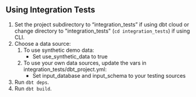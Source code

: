 ## Using Integration Tests

1. Set the project subdirectory to “integration_tests” if using dbt cloud or change directory to "integration_tests" (`cd integration_tests`) if using CLI.
2. Choose a data source:
   1. To use synthetic demo data:
        -  Set use_synthetic_data to true
   3. To use your own data sources, update the vars in integration_tests/dbt_project.yml:
        - Set input_database and input_schema to your testing sources
4. Run `dbt deps`.
5. Run `dbt build`.